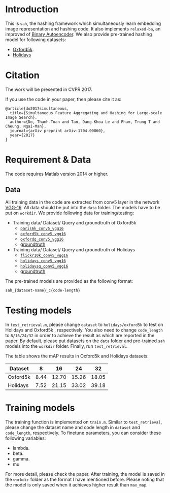 Introduction
============
This is `sah`, the hashing framework which simultaneously learn embedding image representation and hashing code. It also implements `relaxed-ba`, an improved of [Binary Autoencoder](https://arxiv.org/abs/1501.00756). We also provide pre-trained hashing model for following datasets:

- [Oxford5k](http://www.robots.ox.ac.uk/~vgg/data/oxbuildings/).
- [Holidays](http://lear.inrialpes.fr/~jegou/data.php)

Citation
=========

The work will be presented in CVPR 2017.

If you use the code in your paper, then please cite it as:

```
@article{do2017simultaneous,
  title={Simultaneous Feature Aggregating and Hashing for Large-scale Image Search},
  author={Do, Thanh-Toan and Tan, Dang-Khoa Le and Pham, Trung T and Cheung, Ngai-Man},
  journal={arXiv preprint arXiv:1704.00860},
  year={2017}
}
```

Requirement & Data
===========
The code requires Matlab version 2014 or higher.

## Data
All training data in the code are extracted from conv5 layer in the network [VGG-16](http://www.robots.ox.ac.uk/~vgg/research/very_deep/). All data should be put into the `data` folder. The models have to be put on `workdir`.
We provide following data for training/testing:

- Training data/ Dataset/ Query and groundtruth of Oxford5k
    - [`paris6k_conv5_vgg16`](https://www.dropbox.com/s/vaw1s64rlamr0t8/paris6k_conv5_vgg16.mat?dl=0)
    - [`oxford5k_conv5_vgg16`](https://www.dropbox.com/s/4d5yth1upo7x4tp/oxford5k_conv5_vgg16.mat?dl=0)
    - [`oxfordq_conv5_vgg16`](https://www.dropbox.com/s/v45rn2wzrimjcp6/oxfordq_conv5_vgg16.mat?dl=0)
    - [groundtruth](https://www.dropbox.com/s/xwdykr99r2ughhv/gnd_oxford5k.mat?dl=0)
- Training data/ Dataset/ Query and groundtruth of Holidays
    - [`flickr10k_conv5_vgg16`](https://www.dropbox.com/s/z7ddk4qrq8ldycd/flickr10k_conv5_vgg16.mat?dl=0)
    - [`holidays_conv5_vgg16`](https://www.dropbox.com/s/3xhl9e5t2fas8j1/holidays_conv5_vgg16.mat?dl=0)
    - [`holidaysq_conv5_vgg16`](https://www.dropbox.com/s/yd25u882qylilg7/holidaysq_conv5_vgg16.mat?dl=0)
    - [groundtruth](https://www.dropbox.com/s/dce8yt676zwdyxe/gnd_holidays.mat?dl=0)

The pre-trained models are provided as the following format:

```
sah_{dataset-name}_c{code-length}
```

Testing models
============

In `test_retrieval.m`, please change `dataset` to `holidays/oxford5k` to test on Holidays and Oxford5k , respectively. You also need to change `code_length` to `8/16/24/32` in order to achieve the result as which are reported in the paper. By default, please put datasets on the `data` folder and pre-trained `sah` models into the `workdir` folder. Finally, run `test_retrieval`.

The table shows the mAP results in Oxford5k and Holidays datasets:

| Dataset       | 8     | 16     | 24    | 32    |
| ------------- |:-----:| :-----:|:-----:|:-----:|
| Oxford5k      | 8.44  | 12.70  | 15.26 | 18.05 |
| Holidays      | 7.52  | 21.15  | 33.02 | 39.18 |


Training models
===========

The training function is implemented on `train.m`. Similar to `test_retrieval`, please change the dataset name and code length in `dataset` and `code_length`, respectively. To finetune parameters, you can consider these following variables:

- lambda.
- beta.
- gamma.
- mu

For more detail, please check the paper. After training, the model is saved in the `workdir` folder as the format I have mentioned before. Please noting that the model is only saved when it achieves higher result than `max_map`.

